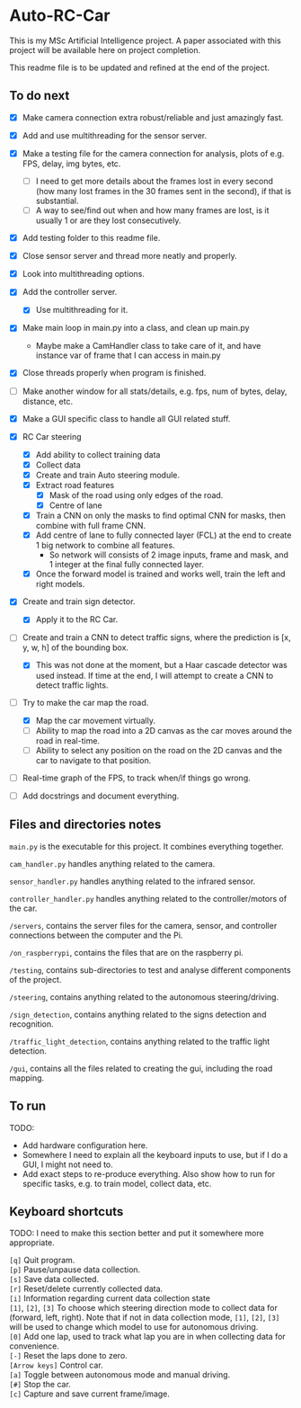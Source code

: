 # Auto-RC-Car

This is my MSc Artificial Intelligence project. A paper associated with this project will be available here on project completion.

This readme file is to be updated and refined at the end of the project.


## To do next
- [x] Make camera connection extra robust/reliable and just amazingly fast.
- [x] Add and use multithreading for the sensor server.
- [x] Make a testing file for the camera connection for analysis, plots of e.g. FPS, delay, img bytes, etc.
    - [ ] I need to get more details about the frames lost in every second (how many lost frames in the 30 frames
    sent in the second), if that is substantial.
    - [ ] A way to see/find out when and how many frames are lost, is it usually 1 or are they lost consecutively.
- [x] Add testing folder to this readme file.
- [x] Close sensor server and thread more neatly and properly.
- [x] Look into multithreading options.
- [x] Add the controller server.
    - [x] Use multithreading for it.
- [x] Make main loop in main.py into a class, and clean up main.py
    - Maybe make a CamHandler class to take care of it, and have instance var of frame that I can access
    in main.py
- [x] Close threads properly when program is finished.
- [ ] Make another window for all stats/details, e.g. fps, num of bytes, delay, distance, etc.
- [x] Make a GUI specific class to handle all GUI related stuff.
- [x] RC Car steering
    - [x] Add ability to collect training data
    - [x] Collect data 
    - [x] Create and train Auto steering module.
    - [x] Extract road features
        - [x] Mask of the road using only edges of the road.
        - [x] Centre of lane
    - [x] Train a CNN on only the masks to find optimal CNN for masks, then combine with full frame CNN.
    - [x] Add centre of lane to fully connected layer (FCL) at the end to create 1 big network to combine all features.
        - So network will consists of 2 image inputs, frame and mask, and 1 integer at the final fully connected layer.
    - [x] Once the forward model is trained and works well, train the left and right models.
- [x] Create and train sign detector.
    - [x] Apply it to the RC Car.
- [ ] Create and train a CNN to detect traffic signs, where the prediction is [x, y, w, h] of the bounding box.
    - [x] This was not done at the moment, but a Haar cascade detector was used instead. If time at the end, I will attempt
    to create a CNN to detect traffic lights.
- [ ] Try to make the car map the road.
    - [x] Map the car movement virtually.
    - [ ] Ability to map the road into a 2D canvas as the car moves around the road in real-time.
    - [ ] Ability to select any position on the road on the 2D canvas and the car to navigate to that position.
- [ ] Real-time graph of the FPS, to track when/if things go wrong.
- [ ] Add docstrings and document everything.


## Files and directories notes
`main.py` is the executable for this project. It combines everything together.

`cam_handler.py` handles anything related to the camera.

`sensor_handler.py` handles anything related to the infrared sensor.

`controller_handler.py` handles anything related to the controller/motors of the car.


`/servers`, contains the server files for the camera, sensor, and controller connections between the computer and the Pi.

`/on_raspberrypi`, contains the files that are on the raspberry pi.

`/testing`, contains sub-directories to test and analyse different components of the project.

`/steering`, contains anything related to the autonomous steering/driving.

`/sign_detection`, contains anything related to the signs detection and recognition.

`/traffic_light_detection`, contains anything related to the traffic light detection.

`/gui`, contains all the files related to creating the gui, including the road mapping.

## To run

TODO:
- Add hardware configuration here.
- Somewhere I need to explain all the keyboard inputs to use, but if I do a GUI, I might not need to.
- Add exact steps to re-produce everything. Also show how to run for specific tasks, e.g. to train model, collect data, etc.


## Keyboard shortcuts

TODO: I need to make this section better and put it somewhere more appropriate.

`[q]` Quit program.<br>
`[p]` Pause/unpause data collection.<br>
`[s]` Save data collected.<br>
`[r]` Reset/delete currently collected data.<br>
`[i]` Information regarding current data collection state<br>
`[1]`, `[2]`, `[3]` To choose which steering direction mode to collect data for (forward, left, right). Note that if not in data collection mode, `[1]`, `[2]`, `[3]` will be used to change which model to use for autonomous driving.<br>
`[0]` Add one lap, used to track what lap you are in when collecting data for convenience.<br>
`[-]` Reset the laps done to zero.<br>
`[Arrow keys]` Control car.<br>
`[a]` Toggle between autonomous mode and manual driving.<br>
`[#]` Stop the car.<br>
`[c]` Capture and save current frame/image.<br>
